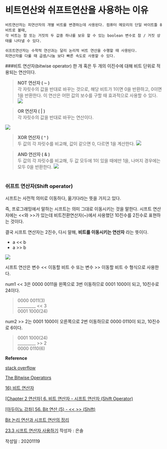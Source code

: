 # 비트연산와 쉬프트연산을 사용하는 이유

    비트연산자는 피연산자의 개별 비트를 변경하는데 사용된다. 컴퓨터 메모리의 단일 바이트틀 8비트로 볼때, 
    각 비트는 참 또는 거짓의 두 값중 하나를 보유 할 수 있는 boolean 변수로 참 / 거짓 상태를 나타낼 수 있다.

    쉬프트연산자는 수학적 연산과는 달리 논리적 비트 연산을 수행할 때 사용된다. 
    피연산자를 다룰 때 곱셈/나눔 보다 빠른 속도로 사용할 수 있다. 


###비트 연산자(bitwise operator)
한 개 혹은 두 개의 이진수에 대해 비트 단위로 적용되는 연산이다.

> **NOT 연산자 ( ~ )** <br> 
> 각 자릿수의 값을 반대로 바꾸는 것으로, 해당 비트가 1이면 0을 반환하고, 0이면 1을 반환한다.
>이 연산은 어떤 값의 보수를 구할 때 효과적으로 사용할 수 있다.
><img src ="http://www.tcpschool.com/lectures/img_php_bitwise_not.png">

> **OR 연산자 ( | )** <br>
> 각 자릿수의 값을 반대로 바꾸는 연산이다. 
<img src ="http://www.tcpschool.com/lectures/img_php_bitwise_or.png">

> **XOR 연산자 ( ^ )** <br> 
> 두 값의 각 자릿수를 비교해, 값이 같으면 0, 다르면 1을 계산한다.
> <img src ="http://www.tcpschool.com/lectures/img_php_bitwise_xor.png">

> **AND 연산자 ( & )** <br>
> 두 값의 각 자릿수를 비교해, 두 값 모두에 1이 있을 때에만 1을, 나머지 경우에는 모두 0을 반환한다.
> <img src ="http://www.tcpschool.com/lectures/img_php_bitwise_and.png">

#
### 쉬프트 연산자(Shift operator)

시프트는 사전적 의미로 이동하다, 옮기다라는 뜻을 가지고 있다.

즉, 프로그래밍에서 말하는 시프트는 의미 그대로 이동시키는 것을 말한다.
시프트 연산자에는 <<와 >>가 있는데 비트전환연산자(~)에서 사용했던 10진수를 2진수로 표현하는 것이다.

결국 시프트 연산자는 2진수, 다시 말해, **비트를 이동시키는 연산자** 라는 뜻이다.

- a << b
- a >> b

<img src="https://3.bp.blogspot.com/-I-e481IllU8/W3JDMkWDF9I/AAAAAAAAABY/GjpdkLk0k8wtW3uuM9TzbZ9qoWpjaJQywCLcBGAs/s640/%25EC%259E%2590%25EB%25B0%2594%2B%25EC%2597%25B0%25EC%2582%25B0%25EC%259E%2590%2B%25EC%258B%259C%25ED%2594%2584%25ED%258A%25B8%25EC%2597%25B0%25EC%2582%25B0%25EC%259E%2590.png"> 

시프트 연산은 변수 << 이동할 비트 수 또는 변수 >> 이동할 비트 수 형식으로 사용한다. <br> 

num1 << 3은 0000 0011을 왼쪽으로 3번 이동하므로 0001 1000이 되고, 10진수로 24이다.

> 0000 0011(3) <br>
> _________ << 3  <br>
> 0001 1000(24)

num2 >> 2는 0001 1000이 오른쪽으로 2번 이동하므로 0000 0110이 되고, 10진수로 6이다.

> 0001 1000(24) <br>
> _________ >> 2 <br>
> 0000 0110(6)

**Reference**

[stack overflow](https://stackoverflow.com/questions/7454619/why-do-we-need-to-use-shift-operators-in-java)

[The Bitwise Operators](https://users.cs.cf.ac.uk/Dave.Marshall/PERL/node36.html)

[16) 비트 연산자](http://www.tcpschool.com/c/c_operator_bitwise)

[[Chapter 2 연산자] 6. 비트 연산자 - 시프트 연산자 (Shift Operator)](https://colossus-java-practice.tistory.com/19)

[[아두이노 강좌]  56. Bit 연산 (5) - <<,>> (Shift)](https://m.blog.naver.com/PostView.nhn?blogId=yuyyulee&logNo=221114544260&proxyReferer=https:%2F%2Fwww.google.com%2F)

[Bit 논리 연산과 시프트 연산의 정리](https://developer88.tistory.com/85)

[23.3 시프트 연산자 사용하기](https://dojang.io/mod/page/view.php?id=174)
작성자 : 은솔

작성일 : 20201119